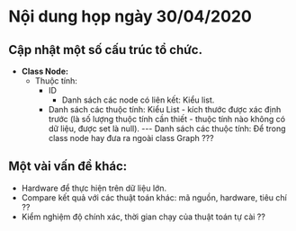 # Nội dung họp ngày 30/04/2020

## Cập nhật một số cấu trúc tổ chức.

- **Class Node:**
	+ Thuộc tính:
		+ ID
    		+ Danh sách các node có liên kết: Kiểu list.
		+ Danh sách các thuộc tính: Kiểu List - kích thước được xác định trước (là số lượng thuộc tính cần thiết - thuộc tính nào không có dữ liệu, được set là null).
		--- Danh sách các thuộc tính: Để trong class node hay đưa ra ngoài class Graph ???

     
 ## Một vài vấn đề khác:
 - Hardware để thực hiện trên dữ liệu lớn.
 - Compare kết quả với các thuật toán khác: mã nguồn, hardware, tiêu chí ??
 - Kiểm nghiệm độ chính xác, thời gian chạy của thuật toán tự cài ??
